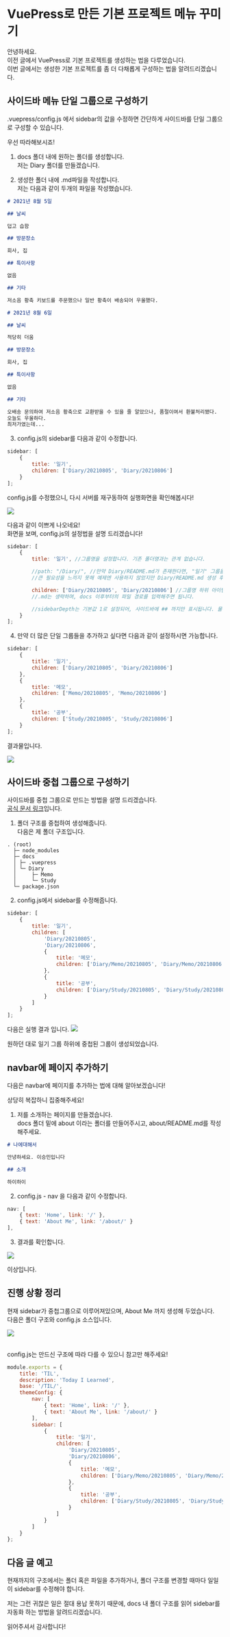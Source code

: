 # VuePress로 만든 기본 프로젝트 메뉴 꾸미기

안녕하세요.  
 이전 글에서 VuePress로 기본 프로젝트를 생성하는 법을 다루었습니다.  
 이번 글에서는 생성한 기본 프로젝트를 좀 더 다채롭게 구성하는 법을 알려드리겠습니다.

## 사이드바 메뉴 단일 그룹으로 구성하기

.vuepress/config.js 에서 sidebar의 값을 수정하면 간단하게 사이드바를 단일 그룹으로 구성할 수 있습니다.

우선 따라해보시죠!

1. docs 폴더 내에 원하는 폴더를 생성합니다.  
   저는 Diary 폴더를 만들겠습니다.

2. 생성한 폴더 내에 .md파일을 작성합니다.  
   저는 다음과 같이 두개의 파일을 작성했습니다.

```md
# 2021년 8월 5일

## 날씨

덥고 습함

## 방문장소

회사, 집

## 특이사항

없음

## 기타

저소음 황축 키보드를 주문했으나 일반 황축이 배송되어 우울했다.
```

```md
# 2021년 8월 6일

## 날씨

적당히 더움

## 방문장소

회사, 집

## 특이사항

없음

## 기타

오배송 문의하여 저소음 황축으로 교환받을 수 있을 줄 알았으나, 품절이여서 환불처리됐다.
오늘도 우울하다.
최저가였는데...
```

3. config.js의 sidebar를 다음과 같이 수정합니다.

```javascript
sidebar: [
	{
		title: '일기',
		children: ['Diary/20210805', 'Diary/20210806']
	}
];
```

config.js를 수정했으니, 다시 서버를 재구동하여 실행화면을 확인해봅시다!

<img src="http://localhost:8080/TIL/vuepress-02.jpg" class="img-border">

다음과 같이 이쁘게 나오네요!  
화면을 보며, config.js의 설정법을 설명 드리겠습니다!

```javascript
sidebar: [
	{
		title: '일기', //그룹명을 설정합니다. 기존 폴더명과는 관계 없습니다.

		//path: "/Diary/", //만약 Diary/README.md가 존재한다면, "일기" 그룹을 클릭 시 해당 페이지를 보여줍니다.
		//큰 필요성을 느끼지 못해 예제엔 사용하지 않았지만 Diary/README.md 생성 후 path:"/Diary/"를 입력해서 사용해보시면 바로 알 수 있습니다!

		children: ['Diary/20210805', 'Diary/20210806'] //그룹명 하위 아이템을 선언합니다.
		//.md는 생략하며, docs 이후부터의 파일 경로를 입력해주면 됩니다.

		//sidebarDepth는 기본값 1로 설정되어, 사이드바에 ## 까지만 표시됩니다. 물론 원하는대로 설정 가능합니다.
	}
];
```

4. 만약 더 많은 단일 그룹들을 추가하고 싶다면 다음과 같이 설정하시면 가능합니다.

```javascript
sidebar: [
	{
		title: '일기',
		children: ['Diary/20210805', 'Diary/20210806']
	},
	{
		title: '메모',
		children: ['Memo/20210805', 'Memo/20210806']
	},
	{
		title: '공부',
		children: ['Study/20210805', 'Study/20210806']
	}
];
```

결과물입니다.

<img src="http://localhost:8080/TIL/vuepress-03.jpg" class="img-border">

## 사이드바 중첩 그룹으로 구성하기

사이드바를 중첩 그룹으로 만드는 방법을 설명 드리겠습니다.  
[공식 문서 링크](https://vuepress.vuejs.org/theme/default-theme-config.html#sidebar-groups)입니다.

1. 폴더 구조를 중첩하여 생성해줍니다.  
   다음은 제 폴더 구조입니다.

```
. (root)
  ├─ node_modules
  ├─ docs
  │ ├─ .vuepress
  │ └─ Diary
  │     ├─ Memo
  │     └─ Study
  └─ package.json
```

2. config.js에서 sidebar를 수정해줍니다.

```javascript
sidebar: [
	{
		title: '일기',
		children: [
			'Diary/20210805',
			'Diary/20210806',
			{
				title: '메모',
				children: ['Diary/Memo/20210805', 'Diary/Memo/20210806']
			},
			{
				title: '공부',
				children: ['Diary/Study/20210805', 'Diary/Study/20210806']
			}
		]
	}
];
```

다음은 실행 결과 입니다.
<img src="http://localhost:8080/TIL/vuepress-04.jpg" class="img-border">

원하던 대로 일기 그룹 하위에 중첩된 그룹이 생성되었습니다.

## navbar에 페이지 추가하기

다음은 navbar에 페이지를 추가하는 법에 대해 알아보겠습니다!

상당히 복잡하니 집중해주세요!

1. 저를 소개하는 페이지를 만들겠습니다.  
   docs 폴더 밑에 about 이라는 폴더를 만들어주시고, about/README.md를 작성해주세요.

```md
# 나에대해서

안녕하세요. 이승민입니다

## 소개

하이하이
```

2. config.js - nav 을 다음과 같이 수정합니다.

```javascript
nav: [
    { text: 'Home', link: '/' },
    { text: 'About Me', link: '/about/' }
],
```

3. 결과를 확인합니다.
<img src="http://localhost:8080/TIL/vuepress-05.jpg" class="img-border">

이상입니다.

## 진행 상황 정리

현재 sidebar가 중첩그룹으로 이루어져있으며, About Me 까지 생성해 두었습니다.   
다음은 폴더 구조와 config.js 소스입니다.

<img src="http://localhost:8080/TIL/vuepress-06.jpg" class="img-border">

<br/> config.js는 만드신 구조에 따라 다를 수 있으니 참고만 해주세요!
```javascript
module.exports = {
	title: 'TIL', 
	description: 'Today I Learned', 
	base: '/TIL/',
	themeConfig: {
		nav: [
			{ text: 'Home', link: '/' },
			{ text: 'About Me', link: '/about/' }
		],
		sidebar: [
			{
				title: '일기',
				children: [
					'Diary/20210805',
					'Diary/20210806',
					{
						title: '메모',
						children: ['Diary/Memo/20210805', 'Diary/Memo/20210806']
					},
					{
						title: '공부',
						children: ['Diary/Study/20210805', 'Diary/Study/20210806']
					}
				]
			}
		]
	}
};
```

## 다음 글 예고
현재까지의 구조에서는 폴더 혹은 파일을 추가하거나, 폴더 구조를 변경할 때마다 일일이 sidebar를 수정해야 합니다.   

저는 그런 귀찮은 일은 절대 용납 못하기 때문에, docs 내 폴더 구조를 읽어 sidebar를 자동화 하는 방법을 알려드리겠습니다.   

읽어주셔서 감사합니다!